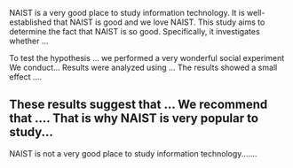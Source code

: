 NAIST is a very good place to study information technology.
It is well-established that NAIST is good and we love NAIST. This study aims to determine the fact that NAIST is so good. Specifically, it investigates whether ... 


To test the hypothesis ... we performed a very wonderful social experiment
We conduct...
Results were analyzed using ... The results showed a small effect .... 


These results suggest that ... We recommend that .... That is why NAIST is very popular to study...
---
NAIST is not a very good place to study information technology.......

